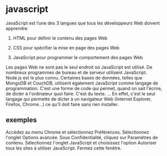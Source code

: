 <a name ="top">

# javascript

JavaScript est l’une des 3 langues que tous les développeurs Web doivent apprendre:

   1. HTML pour définir le contenu des pages Web

   2. CSS pour spécifier la mise en page des pages Web

   3. JavaScript pour programmer le comportement des pages Web

Les pages Web ne sont pas le seul endroit où JavaScript est utilisé. De nombreux programmes de bureau et de serveur utilisent JavaScript. Node.js est le plus connu. Certaines bases de données, telles que MongoDB et CouchDB, utilisent également JavaScript comme langage de programmation.
C'est une forme de code qui permet, quand on sait l'écrire, de dicter à l'ordinateur quoi faire. C'est du texte. ... En effet, c'est le seul langage qui permette de dicter à un navigateur Web (Internet Explorer, Firefox, Chrome…) ce qu'il doit faire sans rien installer.

## exemples

Accédez au menu Chrome et sélectionnez Préférences.
Sélectionnez l'onglet Options avancée.
Sous Confidentialité, cliquez sur Paramètres de contenu.
Sélectionnez l'onglet JavaScript et choisissez l'option Autoriser tous les sites à utiliser JavaScript.
Fermez cette fenêtre.




